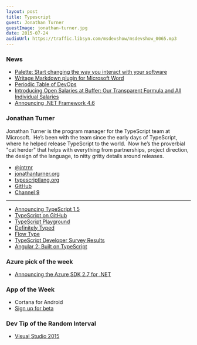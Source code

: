 ```yaml
---
layout: post
title: Typescript 
guest: Jonathan Turner
guestImage: jonathan-turner.jpg
date: 2015-07-24
audioUrl: https://traffic.libsyn.com/msdevshow/msdevshow_0065.mp3
---
```


### News

 - [Palette: Start changing the way you interact with your software](http://palettegear.com)
 - [Writage Markdown plugin for Microsoft Word](http://www.writage.com/?utm_content=buffer4fe8b&utm_medium=social&utm_source=twitter.com&utm_campaign=buffer)
 - [Periodic Table of DevOps](https://xebialabs.com/periodic-table-of-devops-tools/?utm_content=buffer3ad39&utm_medium=social&utm_source=twitter.com&utm_campaign=buffer)
 - [Introducing Open Salaries at Buffer: Our Transparent Formula and All Individual Salaries](https://open.bufferapp.com/introducing-open-salaries-at-buffer-including-our-transparent-formula-and-all-individual-salaries/?utm_content=buffer4d9dd&utm_medium=social&utm_source=twitter.com&utm_campaign=buffer)
 - [Announcing .NET Framework 4.6](http://blogs.msdn.com/b/dotnet/archive/2015/07/20/announcing-net-framework-4-6.aspx)

### Jonathan Turner

Jonathan Turner is the program manager for the TypeScript team at
Microsoft.  He’s been with the team since the early days of TypeScript,
where he helped release TypeScript to the world.  Now he’s the
proverbial "cat herder" that helps with everything from partnerships,
project direction, the design of the language, to nitty gritty details
around releases.

 - [@jntrnr](https://twitter.com/jntrnr)
 - [jonathanturner.org](http://www.jonathanturner.org)
 - [typescriptlang.org](http://www.typescriptlang.org)
 - [GitHub](https://github.com/jonathandturner)
 - [Channel 9](https://channel9.msdn.com/Events/Speakers/jonathan-turner)

------------------------

 - [Announcing TypeScript 1.5](http://blogs.msdn.com/b/typescript/archive/2015/07/20/announcing-typescript-1-5.aspx)
 - [TypeScript on GitHub](https://github.com/Microsoft/TypeScript)
 - [TypeScript Playground](http://www.typescriptlang.org/Playground)
 - [Definitely Typed](http://definitelytyped.org/)
 - [Flow Type](http://flowtype.org/)
 - [TypeScript Developer Survey Results](http://blogs.msdn.com/b/typescript/archive/2015/02/02/typescript-developer-survey-results.aspx)
 - [Angular 2: Built on TypeScript](http://blogs.msdn.com/b/typescript/archive/2015/03/05/angular-2-0-built-on-typescript.aspx)

### Azure pick of the week

 - [Announcing the Azure SDK 2.7 for .NET](http://azure.microsoft.com/blog/2015/07/20/announcing-the-azure-sdk-2-7-for-net/)

### App of the Week

 - Cortana for Android
  - [Sign up for beta](http://www.surveygizmo.com/s3/2225956/Cortana-companion)

### Dev Tip of the Random Interval

 - [Visual Studio 2015](https://www.visualstudio.com/downloads/download-visual-studio-vs)
